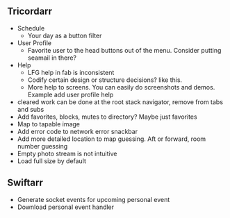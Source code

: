 Tricordarr
----------
* Schedule
  * Your day as a button filter
* User Profile
  * Favorite user to the head buttons out of the menu. Consider putting seamail in there?
* Help
  * LFG help in fab is inconsistent
  * Codify certain design or structure decisions? like this.
  * More help to screens. You can easily do screenshots and demos. Example add user profile help
* cleared work can be done at the root stack navigator, remove from tabs and subs
* Add favorites, blocks, mutes to directory? Maybe just favorites
* Map to tapable image
* Add error code to network error snackbar
* Add more detailed location to map guessing. Aft or forward, room number guessing
* Empty photo stream is not intuitive
* Load full size by default

Swiftarr
--------
* Generate socket events for upcoming personal event
* Download personal event handler
